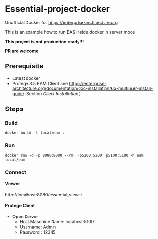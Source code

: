 # Essential-project-docker

Unofficial Docker for https://enterprise-architecture.org

This is an example how to run EAS inside docker in server mode

**This project is not production ready!!!**

**PR are welcome**

## Prerequisite
- Latest docker
- Protege 3.5 EAM Client see https://enterprise-architecture.org/documentation/doc-installation/65-multiuser-install-guide (Section *Client Installation* )


## Steps

### Build

```
docker build -t local/eam .
```

### Run
```
docker run -d -p 8080:8080 --rm  -p5200:5200 -p5100:5100 -h eam local/eam
````

### Connect

#### Viewer
http://localhost:8080/essential_viewer

#### Protege Client

- Open Server
  - Host Maschine Name: locahost:5100
  - Username: Admin
  - Password : 12345

